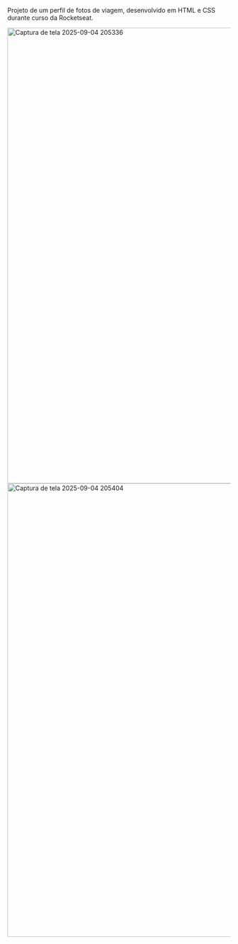 Projeto de um perfil de fotos de viagem, desenvolvido em HTML e CSS durante curso da Rocketseat.

<img width="1918" height="1028" alt="Captura de tela 2025-09-04 205336" src="https://github.com/user-attachments/assets/e5b323cd-4d53-4f79-b5f3-bef75e6d8efa" />
<img width="1918" height="1023" alt="Captura de tela 2025-09-04 205404" src="https://github.com/user-attachments/assets/4f9a8414-4a61-4323-a4a0-f810b0f598e1" />




